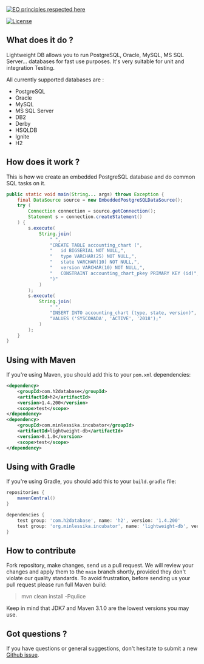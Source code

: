 [![EO principles respected here](https://www.elegantobjects.org/badge.svg)](https://www.elegantobjects.org)

[![License](https://img.shields.io/badge/license-MIT-green.svg)](https://github.com/Minlessika/lightweight-db/blob/main/LICENSE.txt)

## What does it do ?
Lightweight DB allows you to run PostgreSQL, Oracle, MySQL, MS SQL Server... databases for fast use purposes. It's very suitable for unit and integration Testing.

All currently supported databases are :

* PostgreSQL
* Oracle
* MySQL
* MS SQL Server
* DB2
* Derby
* HSQLDB
* Ignite
* H2

## How does it work ?
This is how we create an embedded PostgreSQL database and do common SQL tasks on it.

```java
public static void main(String... args) throws Exception {
    final DataSource source = new EmbeddedPostgreSQLDataSource();
    try (
        Connection connection = source.getConnection();
        Statement s = connection.createStatement()
    ) {
        s.execute(
            String.join(
                " ",
                "CREATE TABLE accounting_chart (",
                "   id BIGSERIAL NOT NULL,",
                "   type VARCHAR(25) NOT NULL,",
                "   state VARCHAR(10) NOT NULL,",
                "   version VARCHAR(10) NOT NULL,",
                "   CONSTRAINT accounting_chart_pkey PRIMARY KEY (id)",
                ")"
            )
        );
        s.execute(
            String.join(
                " ",
                "INSERT INTO accounting_chart (type, state, version)",
                "VALUES ('SYSCOHADA', 'ACTIVE', '2018');"
            )
        );
    }
}
``` 

## Using with Maven
If you're using Maven, you should add this to your <code>pom.xml</code> dependencies:

```xml
<dependency>
    <groupId>com.h2database</groupId>
    <artifactId>h2</artifactId>
    <version>1.4.200</version>
    <scope>test</scope>
</dependency>
<dependency>
    <groupId>com.minlessika.incubator</groupId>
    <artifactId>lightweight-db</artifactId>
    <version>0.1.0</version>
    <scope>test</scope>
</dependency>
``` 

## Using with Gradle
If you're using Gradle, you should add this to your <code>build.gradle</code> file:

```gradle
repositories {
    mavenCentral()
}

dependencies {
    test group: 'com.h2database', name: 'h2', version: '1.4.200'
    test group: 'org.minlessika.incubator', name: 'lightweight-db', version: '0.1.0'
}
```

## How to contribute
Fork repository, make changes, send us a pull request. We will review
your changes and apply them to the `main` branch shortly, provided
they don't violate our quality standards. To avoid frustration, before
sending us your pull request please run full Maven build:

> mvn clean install -Pqulice

Keep in mind that JDK7 and Maven 3.1.0 are the lowest versions you may use.

## Got questions ?

If you have questions or general suggestions, don't hesitate to submit
a new [Github issue](https://github.com/Minlessika/lightweight-db/issues/new).
